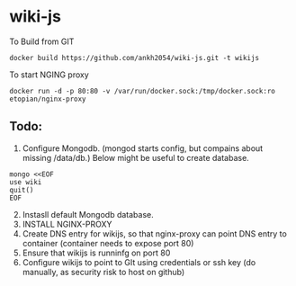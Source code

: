 # wiki-js


To Build from GIT

```docker build https://github.com/ankh2054/wiki-js.git -t wikijs```

To start NGING proxy

```docker run -d -p 80:80 -v /var/run/docker.sock:/tmp/docker.sock:ro etopian/nginx-proxy```

## Todo:
1. Configure Mongodb. (mongod starts config, but compains about missing /data/db.)
Below might be useful to create database.
```
mongo <<EOF
use wiki
quit()
EOF
```
2. Instasll default Mongodb database.
3. INSTALL NGINX-PROXY
4. Create DNS entry for wikijs, so that nginx-proxy can point DNS entry to container (container needs to expose port 80)
5. Ensure that wikijs is runninfg on port 80
6. Configure wikijs to point to GIt using credentials or ssh key (do manually, as security risk to host on github)


